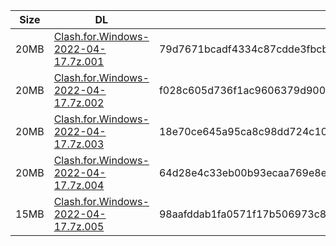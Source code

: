 |    Size   |     DL  | sha512sum |
|  ---  |  ---  |  ---  |
| 20MB | [Clash.for.Windows-2022-04-17.7z.001](https://cdn.jsdelivr.net/gh/appleians/cfw_intel@main/Clash.for.Windows-2022-04-17.7z.001) | 79d7671bcadf4334c87cdde3fbcb0975aa8d135d6be228ac2e790ee7addb6bc4509a423d9892629a5a1e4bea980543a48f85b5603ed96682bb561a6693070b25 |
| 20MB | [Clash.for.Windows-2022-04-17.7z.002](https://cdn.jsdelivr.net/gh/appleians/cfw_intel@main/Clash.for.Windows-2022-04-17.7z.002) | f028c605d736f1ac9606379d900485a3bad80460d92300d55cac086f8c1c519ec24fce68cbd3b0c26b2f04b0fd959526a8743793343327532a45d33661611e8f |
| 20MB | [Clash.for.Windows-2022-04-17.7z.003](https://cdn.jsdelivr.net/gh/appleians/cfw_intel@main/Clash.for.Windows-2022-04-17.7z.003) | 18e70ce645a95ca8c98dd724c102f3adfd98f9b1d042f2b4ff358c57b2107bea0ed82e2bb6ae25e381e892ebc612795e4d310d1eb2b24f95b64f471aa5c0c2ef |
| 20MB | [Clash.for.Windows-2022-04-17.7z.004](https://cdn.jsdelivr.net/gh/appleians/cfw_intel@main/Clash.for.Windows-2022-04-17.7z.004) | 64d28e4c33eb00b93ecaa769e8e48d7fdf01db0fb9496b4537732d4b386a884ebda09ef533483078f0eb137c6c14f1359cfc122978eb76485aef949ce179428e |
| 15MB | [Clash.for.Windows-2022-04-17.7z.005](https://cdn.jsdelivr.net/gh/appleians/cfw_intel@main/Clash.for.Windows-2022-04-17.7z.005) | 98aafddab1fa0571f17b506973c81a0b8ba41b7abfeba85326dd3baf3cfb3a77a80d2b18e19c6990d65933e3327ef10409eb796043f1a44de3289549d6a6f3dd |
